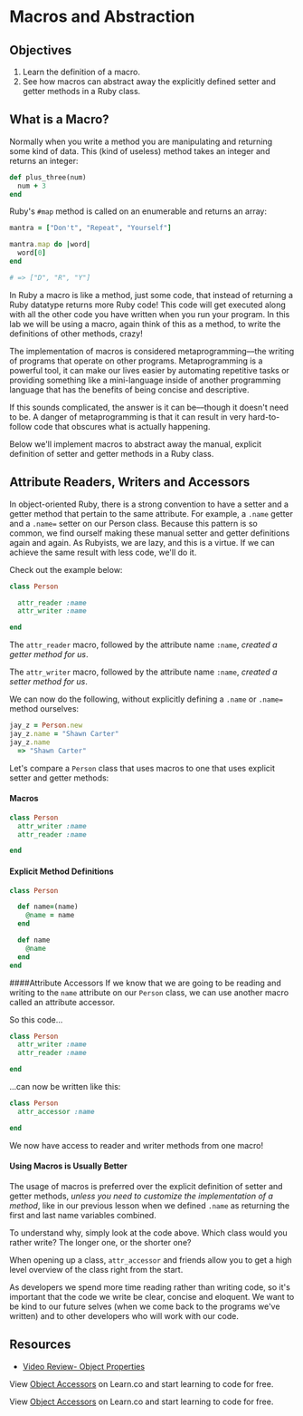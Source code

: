# Macros and Abstraction

## Objectives

1. Learn the definition of a macro.
2. See how macros can abstract away the explicitly defined setter and getter methods in a Ruby class.

## What is a Macro?

Normally when you write a method you are manipulating and returning some kind of data.  This (kind of useless) method takes an integer and returns an integer:

```ruby
def plus_three(num)
  num + 3
end
```

Ruby's `#map` method is called on an enumerable and returns an array:

```ruby
mantra = ["Don't", "Repeat", "Yourself"]

mantra.map do |word|
  word[0]
end

# => ["D", "R", "Y"] 
```

In Ruby a macro is like a method, just some code, that instead of returning a Ruby datatype returns more Ruby code! This code will get executed along with all the other code you have written when you run your program.  In this lab we will be using a macro, again think of this as a method, to write the definitions of other methods, crazy!  

The implementation of macros is considered metaprogramming––the writing of programs that operate on other programs. Metaprogramming is a powerful tool, it can make our lives easier by automating repetitive tasks or providing something like a mini-language inside of another programming language that has the benefits of being concise and descriptive. 

If this sounds complicated, the answer is it can be––though it doesn't need to be. A danger of metaprogramming is that it can result in very hard-to-follow code that obscures what is actually happening.

Below we'll implement macros to abstract away the manual, explicit definition of setter and getter methods in a Ruby class.

## Attribute Readers, Writers and Accessors

In object-oriented Ruby, there is a strong convention to have a setter and a getter method that pertain to the same attribute. For example, a `.name` getter and a `.name=` setter on our Person class. Because this pattern is so common, we find ourself making these manual setter and getter definitions again and again. As Rubyists, we are lazy, and this is a virtue. If we can achieve the same result with less code, we'll do it.

Check out the example below:

```ruby
class Person

  attr_reader :name
  attr_writer :name

end
```

The `attr_reader` macro, followed by the attribute name `:name`, *created a getter method for us*.

The `attr_writer` macro, followed by the attribute name `:name`, *created a setter method for us*.

We can now do the following, without explicitly defining a `.name` or `.name=` method ourselves:

```ruby
jay_z = Person.new
jay_z.name = "Shawn Carter"
jay_z.name
  => "Shawn Carter"
```

Let's compare a `Person` class that uses macros to one that uses explicit setter and getter methods:

#### Macros

```ruby
class Person
  attr_writer :name
  attr_reader :name

end
```

#### Explicit Method Definitions

```ruby
class Person

  def name=(name)
    @name = name
  end

  def name
    @name
  end
end
```

####Attribute Accessors
If we know that we are going to be reading and writing to the `name` attribute on our `Person` class, we can use another macro called an attribute accessor.

So this code...

```ruby
class Person
  attr_writer :name
  attr_reader :name

end
```

...can now be written like this:

```ruby
class Person
  attr_accessor :name

end
```
We now have access to reader and writer methods from one macro!

#### Using Macros is Usually Better

The usage of macros is preferred over the explicit definition of setter and getter methods, *unless you need to customize the implementation of a method*, like in our previous lesson when we defined `.name` as returning the first and last name variables combined.

To understand why, simply look at the code above. Which class would you rather write? The longer one, or the shorter one?

When opening up a class, `attr_accessor` and friends allow you to get a high level overview of the class right from the start.

As developers we spend more time reading rather than writing code, so it's important that the code we write be clear, concise and eloquent. We want to be kind to our future selves (when we come back to the programs we've written) and to other developers who will work with our code. 

## Resources

* [Video Review- Object Properties](https://www.youtube.com/watch?v=ab11lJJKm8M) 

<p data-visibility='hidden'>View <a href='https://learn.co/lessons/ruby-oo-macros-readme'>Object Accessors</a> on Learn.co and start learning to code for free.</p>

<p class='util--hide'>View <a href='https://learn.co/lessons/ruby-oo-macros-readme'>Object Accessors</a> on Learn.co and start learning to code for free.</p>

